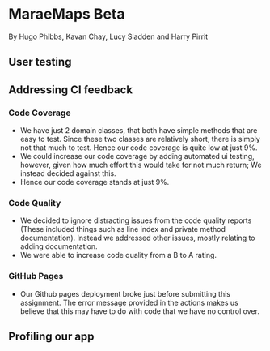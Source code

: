# MaraeMaps Beta

By Hugo Phibbs, Kavan Chay, Lucy Sladden and Harry Pirrit

## User testing

## Addressing CI feedback

### Code Coverage

- We have just 2 domain classes, that both have simple methods that are easy to test. Since these
  two classes are relatively short, there is simply not that much to test. Hence our code coverage
  is quite low at just 9%.
- We could increase our code coverage by adding automated ui testing, however, given how much effort
  this would take for not much return; We instead decided against this.
- Hence our code coverage stands at just 9%.

### Code Quality

- We decided to ignore distracting issues from the code quality reports (These included things such
  as line index and private method documentation). Instead we addressed other issues, mostly
  relating to adding documentation.
- We were able to increase code quality from a B to A rating.

### GitHub Pages

- Our Github pages deployment broke just before submitting this assignment. The error message
  provided in the actions makes us believe that this may have to do with code that we have no
  control over.

## Profiling our app

